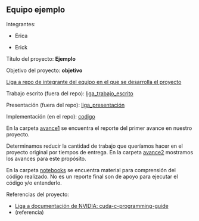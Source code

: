 ## Equipo ejemplo

Integrantes:

* Erica

* Erick

Título del proyecto: **Ejemplo**

Objetivo del proyecto: **objetivo**

[Liga a repo de integrante del equipo en el que se desarrolla el proyecto]()

Trabajo escrito (fuera del repo): [liga_trabajo_escrito]()

Presentación (fuera del repo): [liga_presentación]()

Implementación (en el repo): [codigo](src) 


En la carpeta [avance1](avance1) se encuentra el reporte del primer avance en nuestro proyecto. 

Determinamos reducir la cantidad de trabajo que queríamos hacer en el proyecto original por tiempos de entrega. En la carpeta [avance2](avance2) mostramos los avances para este propósito.

En la carpeta [notebooks](notebooks) se encuentra material para comprensión del código realizado. No es un reporte final son de apoyo para ejecutar el código y/o entenderlo.

Referencias del proyecto:

* [Liga a documentación de NVIDIA: cuda-c-programming-guide](http://docs.nvidia.com/cuda/cuda-c-programming-guide/#axzz4cvQxAHMZ)
* (referencia)
